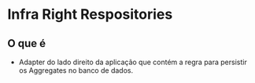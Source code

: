 # Infra Right Respositories

## O que é

- Adapter do lado direito da aplicação que contém a regra para persistir os Aggregates no banco de dados.
